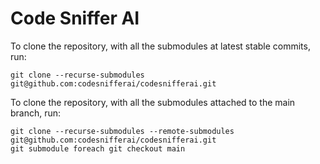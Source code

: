 # Code Sniffer AI

To clone the repository, with all the submodules at latest stable commits, run:

```console
git clone --recurse-submodules git@github.com:codesnifferai/codesnifferai.git  
```

To clone the repository, with all the submodules attached to the main branch, run:

```console
git clone --recurse-submodules --remote-submodules git@github.com:codesnifferai/codesnifferai.git
git submodule foreach git checkout main 
```
